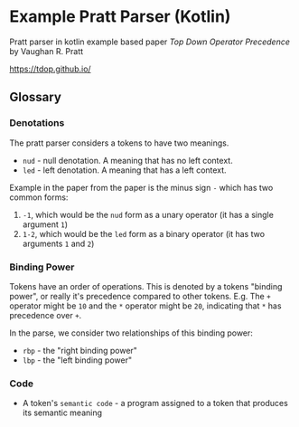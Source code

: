 # Example Pratt Parser (Kotlin)
Pratt parser in kotlin example based paper _Top Down Operator Precedence_ by Vaughan R. Pratt

https://tdop.github.io/

## Glossary
### Denotations
The pratt parser considers a tokens to have two meanings.
- `nud` - null denotation.  A meaning that has no left context.
- `led` - left denotation.  A meaning that has a left context.

Example in the paper from the paper is the minus sign `-` which has two common forms:
1. `-1`, which would be the `nud` form as a unary operator (it has a single argument `1`)
2. `1-2`, which would be the `led` form as a binary operator (it has two arguments `1` and `2`)


### Binding Power
Tokens have an order of operations.  This is denoted by a tokens "binding power", or really it's precedence compared to other tokens.
E.g. The `+` operator might be `10` and the `*` operator might be `20`, indicating that `*` has precedence over `+`.
 
In the parse, we consider two relationships of this binding power:
- `rbp` - the "right binding power"  
- `lbp` - the "left binding power"

### Code
- A token's `semantic code` - a program assigned to a token that produces its semantic meaning
